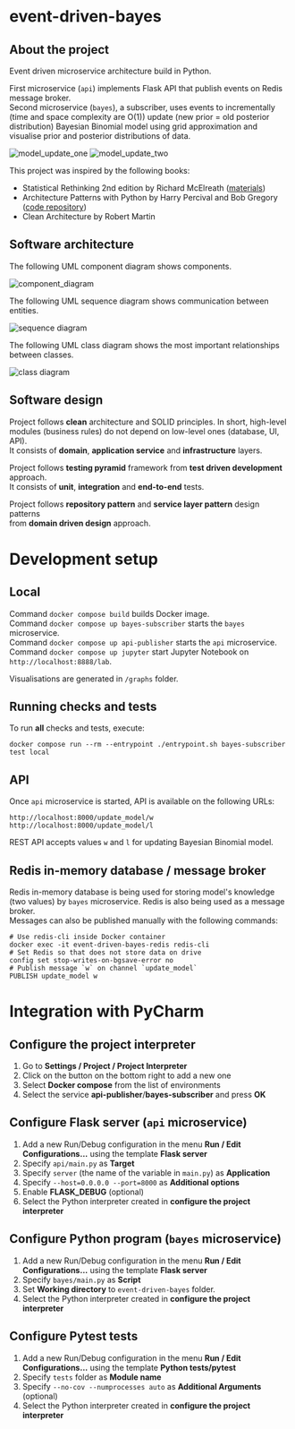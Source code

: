 # event-driven-bayes
## About the project
Event driven microservice architecture build in Python.

First microservice (`api`) implements Flask API that publish events on Redis message broker.  
Second microservice (`bayes`), a subscriber, uses events to incrementally (time and space complexity are O(1)) update 
(new prior = old posterior distribution) Bayesian Binomial model using grid approximation and visualise prior and posterior distributions of data.

![model_update_one](docs/model_update_one.png)
![model_update_two](docs/model_update_two.png)

This project was inspired by the following books:
- Statistical Rethinking 2nd edition by Richard McElreath ([materials](https://xcelab.net/rm/statistical-rethinking/))
- Architecture Patterns with Python by Harry Percival and Bob Gregory ([code repository](https://github.com/cosmicpython/code))
- Clean Architecture by Robert Martin


## Software architecture
The following UML component diagram shows components.

![component_diagram](docs/component_diagram.png)

The following UML sequence diagram shows communication between entities.

![sequence diagram](docs/sequence_diagram.png)

The following UML class diagram shows the most important relationships between classes.

![class diagram](docs/class_diagram.png)

## Software design

Project follows **clean** architecture and SOLID principles. In short, high-level modules (business rules) 
do not depend on low-level ones (database, UI, API).  
It consists of **domain**, **application service** and **infrastructure** layers.

Project follows **testing pyramid** framework from **test driven development** approach.  
It consists of **unit**, **integration** and **end-to-end** tests.

Project follows **repository pattern** and **service layer pattern** design patterns  
from **domain driven design** approach.


# Development setup

## Local
Command `docker compose build` builds Docker image.  
Command `docker compose up bayes-subscriber` starts the `bayes` microservice.  
Command `docker compose up api-publisher` starts the `api` microservice.  
Command `docker compose up jupyter` start Jupyter Notebook on `http://localhost:8888/lab`.

Visualisations are generated in `/graphs` folder.

## Running checks and tests

To run **all** checks and tests, execute:

```shell
docker compose run --rm --entrypoint ./entrypoint.sh bayes-subscriber test local
```


## API
Once `api` microservice is started, API is available on the following URLs:
```shell
http://localhost:8000/update_model/w
http://localhost:8000/update_model/l
```
REST API accepts values `w` and `l` for updating Bayesian Binomial model.


## Redis in-memory database / message broker

Redis in-memory database is being used for storing model's knowledge (two values) by `bayes` microservice.
Redis is also being used as a message broker.  
Messages can also be published manually with the following commands:

```shell
# Use redis-cli inside Docker container
docker exec -it event-driven-bayes-redis redis-cli
# Set Redis so that does not store data on drive
config set stop-writes-on-bgsave-error no
# Publish message `w` on channel `update_model`
PUBLISH update_model w
```


# Integration with PyCharm

## Configure the project interpreter

1. Go to **Settings / Project / Project Interpreter**
2. Click on the button on the bottom right to add a new one
3. Select **Docker compose** from the list of environments
4. Select the service **api-publisher**/**bayes-subscriber** and press **OK**

## Configure Flask server (`api` microservice)

1. Add a new Run/Debug configuration in the menu **Run / Edit Configurations...**
using the template **Flask server**
2. Specify `api/main.py` as **Target**
3. Specify `server` (the name of the variable in `main.py`) as **Application**
4. Specify `--host=0.0.0.0 --port=8000` as **Additional options**
5. Enable **FLASK_DEBUG** (optional)
6. Select the Python interpreter created in **configure the project interpreter**


## Configure Python program (`bayes` microservice)

1. Add a new Run/Debug configuration in the menu **Run / Edit Configurations...**
using the template **Flask server**
2. Specify `bayes/main.py` as **Script**
3. Set **Working directory** to `event-driven-bayes` folder.
4. Select the Python interpreter created in **configure the project interpreter**

## Configure Pytest tests

1. Add a new Run/Debug configuration in the menu **Run / Edit Configurations...**
using the template **Python tests/pytest**
2. Specify `tests` folder as **Module name**
3. Specify `--no-cov --numprocesses auto` as **Additional Arguments** (optional)
4. Select the Python interpreter created in **configure the project interpreter**
